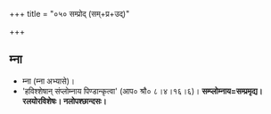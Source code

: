 +++
title = "०५० सम्प्रोद् (सम्+प्र+उद्)"

+++

## म्ना
- म्ना (म्ना अभ्यासे)।
- 'हविश्शेषान् संप्लोम्नाय पिण्डान्कृत्वा' (आप० श्रौ० ८।४।१६।६)। **सम्प्लोम्नाय=सम्प्रमृद्य। रलयोरविशेषः। नलोपश्छान्दसः।**
